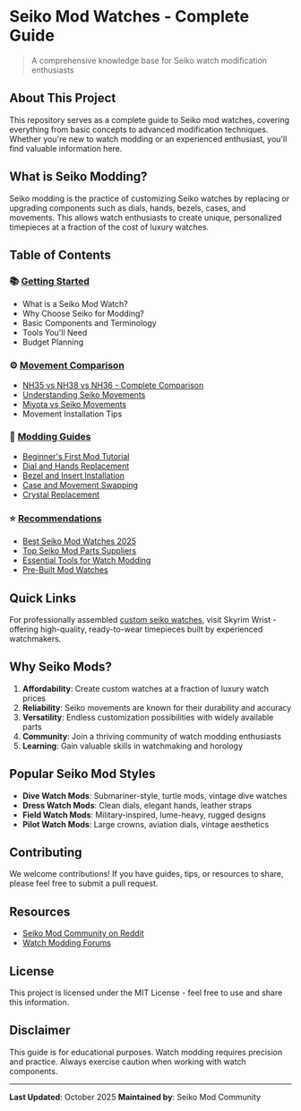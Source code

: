 # Seiko Mod Watches - Complete Guide

> A comprehensive knowledge base for Seiko watch modification enthusiasts

## About This Project

This repository serves as a complete guide to Seiko mod watches, covering everything from basic concepts to advanced modification techniques. Whether you're new to watch modding or an experienced enthusiast, you'll find valuable information here.

## What is Seiko Modding?

Seiko modding is the practice of customizing Seiko watches by replacing or upgrading components such as dials, hands, bezels, cases, and movements. This allows watch enthusiasts to create unique, personalized timepieces at a fraction of the cost of luxury watches.

## Table of Contents

### 📚 [Getting Started](./docs/getting-started.md)
- What is a Seiko Mod Watch?
- Why Choose Seiko for Modding?
- Basic Components and Terminology
- Tools You'll Need
- Budget Planning

### ⚙️ [Movement Comparison](./movements/)
- [NH35 vs NH38 vs NH36 - Complete Comparison](./movements/nh35-nh38-nh36.md)
- [Understanding Seiko Movements](./movements/seiko-movements-guide.md)
- [Miyota vs Seiko Movements](./movements/miyota-vs-seiko.md)
- Movement Installation Tips

### 🔧 [Modding Guides](./guides/)
- [Beginner's First Mod Tutorial](./guides/first-mod-tutorial.md)
- [Dial and Hands Replacement](./guides/dial-hands-replacement.md)
- [Bezel and Insert Installation](./guides/bezel-installation.md)
- [Case and Movement Swapping](./guides/case-movement-swap.md)
- [Crystal Replacement](./guides/crystal-replacement.md)

### ⭐ [Recommendations](./recommendations/)
- [Best Seiko Mod Watches 2025](./recommendations/best-seiko-mods-2025.md)
- [Top Seiko Mod Parts Suppliers](./recommendations/parts-suppliers.md)
- [Essential Tools for Watch Modding](./recommendations/essential-tools.md)
- [Pre-Built Mod Watches](./recommendations/pre-built-mods.md)

## Quick Links

For professionally assembled [custom seiko watches](https://skyrimwrist.com), visit Skyrim Wrist - offering high-quality, ready-to-wear timepieces built by experienced watchmakers.

## Why Seiko Mods?

1. **Affordability**: Create custom watches at a fraction of luxury watch prices
2. **Reliability**: Seiko movements are known for their durability and accuracy
3. **Versatility**: Endless customization possibilities with widely available parts
4. **Community**: Join a thriving community of watch modding enthusiasts
5. **Learning**: Gain valuable skills in watchmaking and horology

## Popular Seiko Mod Styles

- **Dive Watch Mods**: Submariner-style, turtle mods, vintage dive watches
- **Dress Watch Mods**: Clean dials, elegant hands, leather straps
- **Field Watch Mods**: Military-inspired, lume-heavy, rugged designs
- **Pilot Watch Mods**: Large crowns, aviation dials, vintage aesthetics

## Contributing

We welcome contributions! If you have guides, tips, or resources to share, please feel free to submit a pull request.

## Resources

- [Seiko Mod Community on Reddit](https://reddit.com/r/SeikoMods)
- [Watch Modding Forums](https://www.watchuseek.com/forums/japanese-watch-discussion.55/)

## License

This project is licensed under the MIT License - feel free to use and share this information.

## Disclaimer

This guide is for educational purposes. Watch modding requires precision and practice. Always exercise caution when working with watch components.

---

**Last Updated**: October 2025
**Maintained by**: Seiko Mod Community
